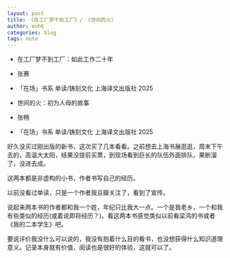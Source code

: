 ```yaml
---
layout: post
title: 《在工厂梦不到工厂》/ 《世间的火》
author: enh6
categories: blog
tags: note
---
```


- 在工厂梦不到工厂：如此工作二十年
- 张赛
- 「在场」书系 单读/铸刻文化 上海译文出版社 2025

- 世间的火：初为人母的故事
- 张畅
- 「在场」书系 单读/铸刻文化 上海译文出版社 2025

好久没买过刚出版的新书，这次买了几本看看。之前想去上海书展逛逛，周末下午去的，高温大太阳，结果没提前买票，到现场看到巨长的队伍外面排队，果断溜了，没进去成。

这两本都是非虚构的小书，作者书写自己的经历。

以前没看过单读，只是一个作者我豆瓣关注了，看到了宣传。

说起来两本书的作者都和我一个姓，年纪只比我大一点。一个是我老乡，一个和我有些类似的经历(或着说即将经历？)。看这两本书感觉类似以前看梁鸿的书或者《我的二本学生》吧。

要说评价我没什么可以说的，我没有抱着什么目的看书，也没想获得什么知识道理意义。记录本身就有价值，阅读也是很好的体验，这就可以了。
